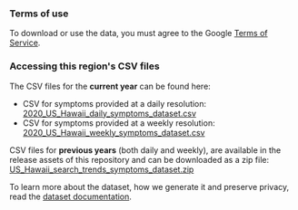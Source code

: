 ### Terms of use
To download or use the data, you must agree to the Google [Terms of Service](https://policies.google.com/terms).

### Accessing this region's CSV files
The CSV files for the **current year** can be found here:
- CSV for symptoms provided at a daily resolution: [2020_US_Hawaii_daily_symptoms_dataset.csv](2020_US_Hawaii_daily_symptoms_dataset.csv)
- CSV for symptoms provided at a weekly resolution: [2020_US_Hawaii_weekly_symptoms_dataset.csv](2020_US_Hawaii_weekly_symptoms_dataset.csv)

CSV files for **previous years** (both daily and weekly), are available in the release assets of this repository and can be downloaded as a zip file: [US_Hawaii_search_trends_symptoms_dataset.zip](https://github.com/google-research/open-covid-19-data/releases/download/v0.0.2/US_Hawaii_search_trends_symptoms_dataset.zip)

To learn more about the dataset, how we generate it and preserve privacy, read the [dataset documentation](../../../../README.md).
